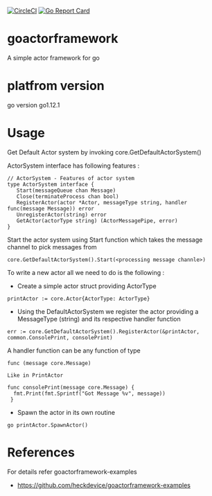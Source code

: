 [![CircleCI](https://circleci.com/gh/heckdevice/goactorframework.svg?style=svg)](https://circleci.com/gh/heckdevice/goactorframework)
[![Go Report Card](https://goreportcard.com/badge/github.com/heckdevice/goactorframework)](https://goreportcard.com/report/github.com/heckdevice/goactorframework)


# goactorframework
A simple actor framework for go

# platfrom version
go version go1.12.1


# Usage

 Get Default Actor system by invoking core.GetDefaultActorSystem()
 
 ActorSystem interface has following features :
 ```
// ActorSystem - Features of actor system
type ActorSystem interface {
	Start(messageQueue chan Message)
	Close(terminateProcess chan bool)
	RegisterActor(actor *Actor, messageType string, handler func(message Message)) error
	UnregisterActor(string) error
	GetActor(actorType string) (ActorMessagePipe, error)
}
 ```
 Start the actor system using Start function which takes the message channel to pick messages from 
 ```
 core.GetDefaultActorSystem().Start(<processing message channle>)
 ```
 
 To write a new actor all we need to do is the following :
 
  - Create a simple actor struct providing ActorType 
  ```
  printActor := core.Actor{ActorType: ActorType}
  ```
  - Using the DefaultActorSystem we register the actor providing a MessageType (string) and its respective handler function
  ```
  err := core.GetDefaultActorSystem().RegisterActor(&printActor, common.ConsolePrint, consolePrint)
  ```
  A handler function can be any function of type 
  ```
  func (message core.Message)
  
  Like in PrintActor
  
  func consolePrint(message core.Message) {
	fmt.Print(fmt.Sprintf("Got Message %v", message))
   }
  ```
  - Spawn the actor in its own routine
  ```
  go printActor.SpawnActor()
  ```
 # References  
  For details refer goactorframework-examples  
  - https://github.com/heckdevice/goactorframework-examples

